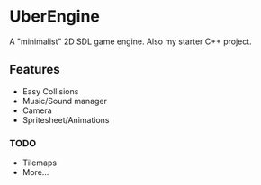# UberEngine
A "minimalist" 2D SDL game engine. Also my starter C++ project.

## Features
* Easy Collisions
* Music/Sound manager
* Camera
* Spritesheet/Animations

### TODO
* Tilemaps
* More...
